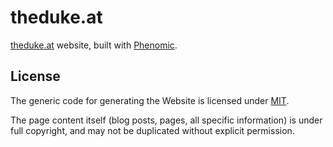 # theduke.at

[theduke.at](http://theduke.at) website, built with [Phenomic](https://phenomic.io/).

## License

The generic code for generating the Website is licensed under [MIT](https://opensource.org/licenses/MIT).

The page content itself (blog posts, pages, all specific information) is under 
full copyright, and may not be duplicated without explicit permission.
